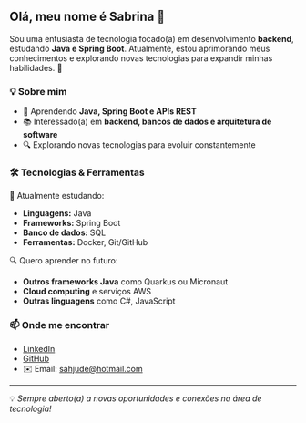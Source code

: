 ## Olá, meu nome é Sabrina 👋

Sou uma entusiasta de tecnologia focado(a) em desenvolvimento **backend**, estudando **Java e Spring Boot**. Atualmente, estou aprimorando meus conhecimentos e explorando novas tecnologias para expandir minhas habilidades. 🚀

### 💡 Sobre mim
- 🎯 Aprendendo **Java, Spring Boot e APIs REST**
- 📚 Interessado(a) em **backend, bancos de dados e arquitetura de software**
- 🔍 Explorando novas tecnologias para evoluir constantemente

### 🛠️ Tecnologias & Ferramentas

📌 Atualmente estudando:
- **Linguagens:** Java
- **Frameworks:** Spring Boot
- **Banco de dados:** SQL
- **Ferramentas:** Docker, Git/GitHub

🔍 Quero aprender no futuro:
- **Outros frameworks Java** como Quarkus ou Micronaut
- **Cloud computing** e serviços AWS
- **Outras linguagens** como C#, JavaScript


### 📫 Onde me encontrar
- [LinkedIn](https://linkedin.com/in/sabrina-adão)
- [GitHub](https://github.com/sabriad)
- ✉️ Email: sahjude@hotmail.com

---
💡 _Sempre aberto(a) a novas oportunidades e conexões na área de tecnologia!_

